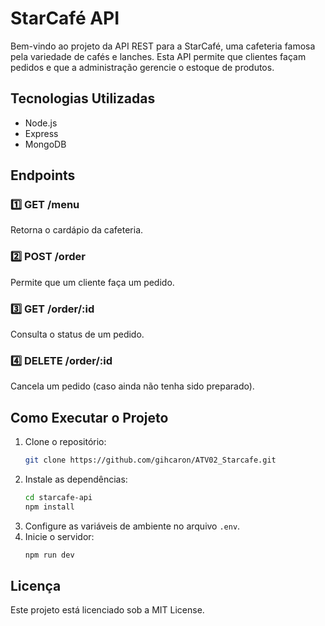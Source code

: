 # StarCafé API

Bem-vindo ao projeto da API REST para a StarCafé, uma cafeteria famosa pela variedade de cafés e lanches. Esta API permite que clientes façam pedidos e que a administração gerencie o estoque de produtos.

## Tecnologias Utilizadas
- Node.js
- Express
- MongoDB
## Endpoints

### 1️⃣ GET /menu
Retorna o cardápio da cafeteria.

### 2️⃣ POST /order
Permite que um cliente faça um pedido.

### 3️⃣ GET /order/:id
Consulta o status de um pedido.

### 4️⃣ DELETE /order/:id
Cancela um pedido (caso ainda não tenha sido preparado).



## Como Executar o Projeto

1. Clone o repositório:
    ```bash
    git clone https://github.com/gihcaron/ATV02_Starcafe.git
    ```
2. Instale as dependências:
    ```bash
    cd starcafe-api
    npm install
    ```
3. Configure as variáveis de ambiente no arquivo `.env`.
4. Inicie o servidor:
    ```bash
    npm run dev
    ```

## Licença
Este projeto está licenciado sob a MIT License.